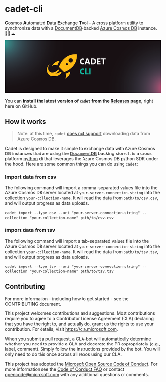 # cadet-cli

**C**osmos **A**utomated **D**ata **E**xchange **T**ool - A cross platform utility to synchronize data with a [DocumentDB](https://docs.microsoft.com/en-us/azure/cosmos-db/create-sql-api-dotnet)-backed [Azure Cosmos DB](https://azure.microsoft.com/en-us/services/cosmos-db/) instance. 👩‍🚀☁

![Cadet-cli branded logo of a rocketship](./.github/logo.png)

You can __install the latest version of `cadet` from the [Releases](https://github.com/Microsoft/cadet-cli/releases/latest) page__, right here on GitHub.

## How it works

> Note: at this time, `cadet` [does not support](https://github.com/Microsoft/cadet-cli/issues/1) downloading data from Azure Cosmos DB.

Cadet is designed to make it simple to exchange data with Azure Cosmos DB instances that are using the [DocumentDB](https://docs.microsoft.com/en-us/azure/cosmos-db/create-sql-api-dotnet) backing store. It is a cross platform [python](https://www.python.org/) cli that leverages the Azure Cosmos DB python SDK under the hood. Here are some common things you can do using `cadet`:

### Import data from csv

The following command will import a comma-separated values file into the Azure Cosmos DB server located at `your-server-connection-string` into the collection `your-collection-name`. It will read the data from `path/to/csv.csv`, and will output progress as data uploads. 

```
cadet import --type csv --uri "your-server-connection-string" --collection "your-collection-name" path/to/csv.csv
```

### Import data from tsv

The following command will import a tab-separated values file into the Azure Cosmos DB server located at `your-server-connection-string` into the collection `your-collection-name`. It will read the data from `path/to/tsv.tsv`, and will output progress as data uploads.

```
cadet import --type tsv --uri "your-server-connection-string" --collection "your-collection-name" path/to/tsv.tsv
```

## Contributing

For more information - including how to get started - see the [CONTRIBUTING](./CONTRIBUTING.md) document.

This project welcomes contributions and suggestions.  Most contributions require you to agree to a
Contributor License Agreement (CLA) declaring that you have the right to, and actually do, grant us
the rights to use your contribution. For details, visit https://cla.microsoft.com.

When you submit a pull request, a CLA-bot will automatically determine whether you need to provide
a CLA and decorate the PR appropriately (e.g., label, comment). Simply follow the instructions
provided by the bot. You will only need to do this once across all repos using our CLA.

This project has adopted the [Microsoft Open Source Code of Conduct](https://opensource.microsoft.com/codeofconduct/).
For more information see the [Code of Conduct FAQ](https://opensource.microsoft.com/codeofconduct/faq/) or
contact [opencode@microsoft.com](mailto:opencode@microsoft.com) with any additional questions or comments.
